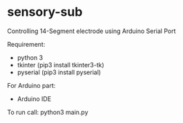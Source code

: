 # sensory-sub

Controlling 14-Segment electrode using Arduino Serial Port

Requirement:
- python 3
- tkinter (pip3 install tkinter3-tk)
- pyserial (pip3 install pyserial)

For Arduino part:
- Arduino IDE


To run call: python3 main.py
